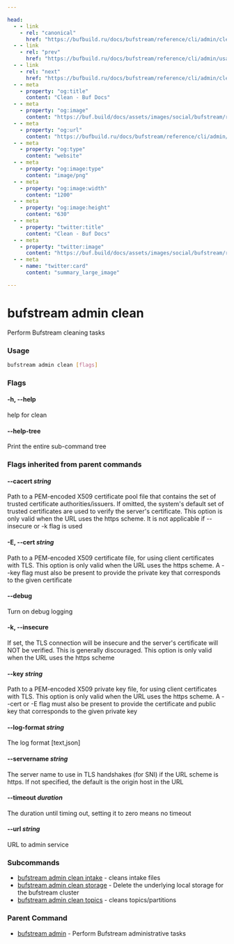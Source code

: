 ```yaml
---

head:
  - - link
    - rel: "canonical"
      href: "https://bufbuild.ru/docs/bufstream/reference/cli/admin/clean/"
  - - link
    - rel: "prev"
      href: "https://bufbuild.ru/docs/bufstream/reference/cli/admin/usage/"
  - - link
    - rel: "next"
      href: "https://bufbuild.ru/docs/bufstream/reference/cli/admin/clean/intake/"
  - - meta
    - property: "og:title"
      content: "Clean - Buf Docs"
  - - meta
    - property: "og:image"
      content: "https://buf.build/docs/assets/images/social/bufstream/reference/cli/admin/clean/index.png"
  - - meta
    - property: "og:url"
      content: "https://bufbuild.ru/docs/bufstream/reference/cli/admin/clean/"
  - - meta
    - property: "og:type"
      content: "website"
  - - meta
    - property: "og:image:type"
      content: "image/png"
  - - meta
    - property: "og:image:width"
      content: "1200"
  - - meta
    - property: "og:image:height"
      content: "630"
  - - meta
    - property: "twitter:title"
      content: "Clean - Buf Docs"
  - - meta
    - property: "twitter:image"
      content: "https://buf.build/docs/assets/images/social/bufstream/reference/cli/admin/clean/index.png"
  - - meta
    - name: "twitter:card"
      content: "summary_large_image"

---
```


# bufstream admin clean

Perform Bufstream cleaning tasks

### Usage

```sh
bufstream admin clean [flags]
```

### Flags

#### \-h, --help

help for clean

#### \--help-tree

Print the entire sub-command tree

### Flags inherited from parent commands

#### \--cacert _string_

Path to a PEM-encoded X509 certificate pool file that contains the set of trusted certificate authorities/issuers. If omitted, the system's default set of trusted certificates are used to verify the server's certificate. This option is only valid when the URL uses the https scheme. It is not applicable if --insecure or -k flag is used

#### \-E, --cert _string_

Path to a PEM-encoded X509 certificate file, for using client certificates with TLS. This option is only valid when the URL uses the https scheme. A --key flag must also be present to provide the private key that corresponds to the given certificate

#### \--debug

Turn on debug logging

#### \-k, --insecure

If set, the TLS connection will be insecure and the server's certificate will NOT be verified. This is generally discouraged. This option is only valid when the URL uses the https scheme

#### \--key _string_

Path to a PEM-encoded X509 private key file, for using client certificates with TLS. This option is only valid when the URL uses the https scheme. A --cert or -E flag must also be present to provide the certificate and public key that corresponds to the given private key

#### \--log-format _string_

The log format \[text,json\]

#### \--servername _string_

The server name to use in TLS handshakes (for SNI) if the URL scheme is https. If not specified, the default is the origin host in the URL

#### \--timeout _duration_

The duration until timing out, setting it to zero means no timeout

#### \--url _string_

URL to admin service

### Subcommands

- [bufstream admin clean intake](intake/) - cleans intake files
- [bufstream admin clean storage](storage/) - Delete the underlying local storage for the bufstream cluster
- [bufstream admin clean topics](topics/) - cleans topics/partitions

### Parent Command

- [bufstream admin](../) - Perform Bufstream administrative tasks
